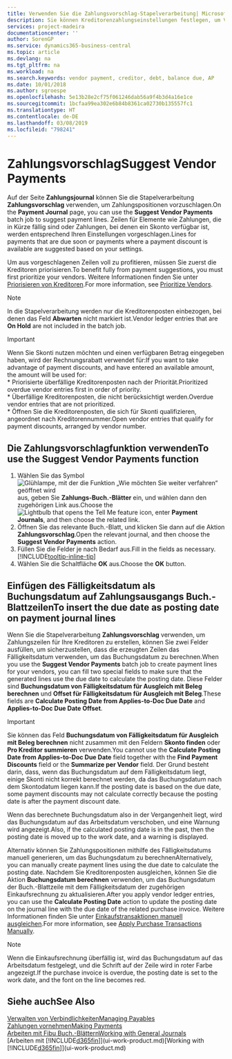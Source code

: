 ```yaml
---
title: Verwenden Sie die Zahlungsvorschlag-Stapelverarbeitung| Microsoft Docs
description: Sie können Kreditorenzahlungseinstellungen festlegen, um Vorschläge für Zahlungen zu erhalten, die in Kürze fällig sind oder für die ein Rabatt verfügbar ist.
services: project-madeira
documentationcenter: ''
author: SorenGP
ms.service: dynamics365-business-central
ms.topic: article
ms.devlang: na
ms.tgt_pltfrm: na
ms.workload: na
ms.search.keywords: vendor payment, creditor, debt, balance due, AP
ms.date: 10/01/2018
ms.author: sgroespe
ms.openlocfilehash: 5e13b28e2cf75f061246dab56a9f4b3d4a16e1ce
ms.sourcegitcommit: 1bcfaa99ea302e6b84b8361ca02730b135557fc1
ms.translationtype: HT
ms.contentlocale: de-DE
ms.lasthandoff: 03/08/2019
ms.locfileid: "798241"
---
```

# <a name="suggest-vendor-payments"></a><span data-ttu-id="a2598-103">Zahlungsvorschlag</span><span class="sxs-lookup"><span data-stu-id="a2598-103">Suggest Vendor Payments</span></span>
<span data-ttu-id="a2598-104">Auf der Seite **Zahlungsjournal** können Sie die Stapelverarbeitung **Zahlungsvorschlag** verwenden, um Zahlungspositionen vorzuschlagen.</span><span class="sxs-lookup"><span data-stu-id="a2598-104">On the **Payment Journal** page, you can use the **Suggest Vendor Payments** batch job to suggest payment lines.</span></span> <span data-ttu-id="a2598-105">Zeilen für Elemente wie Zahlungen, die in Kürze fällig sind oder Zahlungen, bei denen ein Skonto verfügbar ist, werden entsprechend Ihren Einstellungen vorgeschlagen.</span><span class="sxs-lookup"><span data-stu-id="a2598-105">Lines for payments that are due soon or payments where a payment discount is available are suggested based on your settings.</span></span>

<span data-ttu-id="a2598-106">Um aus vorgeschlagenen Zeilen voll zu profitieren, müssen Sie zuerst die Kreditoren priorisieren.</span><span class="sxs-lookup"><span data-stu-id="a2598-106">To benefit fully from payment suggestions, you must first prioritize your vendors.</span></span> <span data-ttu-id="a2598-107">Weitere Informationen finden Sie unter [Priorisieren von Kreditoren](purchasing-how-prioritize-vendors.md).</span><span class="sxs-lookup"><span data-stu-id="a2598-107">For more information, see [Prioritize Vendors](purchasing-how-prioritize-vendors.md).</span></span>  

> [!NOTE]  
> <span data-ttu-id="a2598-108">In die Stapelverarbeitung werden nur die Kreditorenposten einbezogen, bei denen das Feld **Abwarten** nicht markiert ist.</span><span class="sxs-lookup"><span data-stu-id="a2598-108">Vendor ledger entries that are **On Hold** are not included in the batch job.</span></span>  

> [!IMPORTANT]  
>   <span data-ttu-id="a2598-109">Wenn Sie Skonti nutzen möchten und einen verfügbaren Betrag eingegeben haben, wird der Rechnungsrabatt verwendet für:</span><span class="sxs-lookup"><span data-stu-id="a2598-109">If you want to take advantage of payment discounts, and have entered an available amount, the amount will be used for:</span></span>  
    * <span data-ttu-id="a2598-110">Priorisierte überfällige Kreditorenposten nach der Priorität.</span><span class="sxs-lookup"><span data-stu-id="a2598-110">Prioritized overdue vendor entries first in order of priority.</span></span>   
    * <span data-ttu-id="a2598-111">Überfällige Kreditorenposten, die nicht berücksichtigt werden.</span><span class="sxs-lookup"><span data-stu-id="a2598-111">Overdue vendor entries that are not prioritized.</span></span>  
    * <span data-ttu-id="a2598-112">Öffnen Sie die Kreditorenposten, die sich für Skonti qualifizieren, angeordnet nach Kreditorennummer.</span><span class="sxs-lookup"><span data-stu-id="a2598-112">Open vendor entries that qualify for payment discounts, arranged by vendor number.</span></span>  

## <a name="to-use-the-suggest-vendor-payments-function"></a><span data-ttu-id="a2598-113">Die Zahlungsvorschlagfunktion verwenden</span><span class="sxs-lookup"><span data-stu-id="a2598-113">To use the Suggest Vendor Payments function</span></span>
1. <span data-ttu-id="a2598-114">Wählen Sie das Symbol ![Glühlampe, mit der die Funktion „Wie möchten Sie weiter verfahren“ geöffnet wird](media/ui-search/search_small.png "Wie möchten Sie weiter verfahren?") aus, geben Sie **Zahlungs-Buch.-Blätter** ein, und wählen dann den zugehörigen Link aus.</span><span class="sxs-lookup"><span data-stu-id="a2598-114">Choose the ![Lightbulb that opens the Tell Me feature](media/ui-search/search_small.png "Tell me what you want to do") icon, enter **Payment Journals**, and then choose the related link.</span></span>  
2. <span data-ttu-id="a2598-115">Öffnen Sie das relevante Buch.-Blatt, und klicken Sie dann auf die Aktion **Zahlungsvorschlag**.</span><span class="sxs-lookup"><span data-stu-id="a2598-115">Open the relevant journal, and then choose the **Suggest Vendor Payments** action.</span></span>  
3. <span data-ttu-id="a2598-116">Füllen Sie die Felder je nach Bedarf aus.</span><span class="sxs-lookup"><span data-stu-id="a2598-116">Fill in the fields as necessary.</span></span> [!INCLUDE[tooltip-inline-tip](includes/tooltip-inline-tip_md.md)]  
4. <span data-ttu-id="a2598-117">Wählen Sie die Schaltfläche **OK** aus.</span><span class="sxs-lookup"><span data-stu-id="a2598-117">Choose the **OK** button.</span></span>  

## <a name="to-insert-the-due-date-as-posting-date-on-payment-journal-lines"></a><span data-ttu-id="a2598-118">Einfügen des Fälligkeitsdatum als Buchungsdatum auf Zahlungsausgangs Buch.-Blattzeilen</span><span class="sxs-lookup"><span data-stu-id="a2598-118">To insert the due date as posting date on payment journal lines</span></span>
<span data-ttu-id="a2598-119">Wenn Sie die Stapelverarbeitung **Zahlungsvorschlag** verwenden, um Zahlungszeilen für Ihre Kreditoren zu erstellen, können Sie zwei Felder ausfüllen, um sicherzustellen, dass die erzeugten Zeilen das Fälligkeitsdatum verwenden, um das Buchungsdatum zu berechnen.</span><span class="sxs-lookup"><span data-stu-id="a2598-119">When you use the **Suggest Vendor Payments** batch job to create payment lines for your vendors, you can fill two special fields to make sure that the generated lines use the due date to calculate the posting date.</span></span> <span data-ttu-id="a2598-120">Diese Felder sind **Buchungsdatum von Fälligkeitsdatum für Ausgleich mit Beleg berechnen** und **Offset für Fälligkeitsdatum für Ausgleich mit Beleg**.</span><span class="sxs-lookup"><span data-stu-id="a2598-120">These fields are **Calculate Posting Date from Applies-to-Doc Due Date** and **Applies-to-Doc Due Date Offset**.</span></span>  

> [!IMPORTANT]  
>   <span data-ttu-id="a2598-121">Sie können das Feld **Buchungsdatum von Fälligkeitsdatum für Ausgleich mit Beleg berechnen** nicht zusammen mit den Feldern **Skonto finden** oder **Pro Kreditor summieren** verwenden.</span><span class="sxs-lookup"><span data-stu-id="a2598-121">You cannot use the **Calculate Posting Date from Applies-to-Doc Due Date** field together with the **Find Payment Discounts** field or the **Summarize per Vendor** field.</span></span> <span data-ttu-id="a2598-122">Der Grund besteht darin, dass, wenn das Buchungsdatum auf dem Fälligkeitsdatum liegt, einige Skonti nicht korrekt berechnet werden, da das Buchungsdatum nach dem Skontodatum liegen kann.</span><span class="sxs-lookup"><span data-stu-id="a2598-122">If the posting date is based on the due date, some payment discounts may not calculate correctly because the posting date is after the payment discount date.</span></span>  

<span data-ttu-id="a2598-123">Wenn das berechnete Buchungsdatum also in der Vergangenheit liegt, wird das Buchungsdatum auf das Arbeitsdatum verschoben, und eine Warnung wird angezeigt.</span><span class="sxs-lookup"><span data-stu-id="a2598-123">Also, if the calculated posting date is in the past, then the posting date is moved up to the work date, and a warning is displayed.</span></span>  

<span data-ttu-id="a2598-124">Alternativ können Sie Zahlungspositionen mithilfe des Fälligkeitsdatums manuell generieren, um das Buchungsdatum zu berechnen</span><span class="sxs-lookup"><span data-stu-id="a2598-124">Alternatively, you can manually create payment lines using the due date to calculate the posting date.</span></span> <span data-ttu-id="a2598-125">Nachdem Sie Kreditorenposten ausgleichen, können Sie die Aktion **Buchungsdatum berechnen** verwenden, um das Buchungsdatum der Buch.-Blattzeile mit dem Fälligkeitsdatum der zugehörigen Einkaufsrechnung zu aktualisieren.</span><span class="sxs-lookup"><span data-stu-id="a2598-125">After you apply vendor ledger entries, you can use the **Calculate Posting Date** action to update the posting date on the journal line with the due date of the related purchase invoice.</span></span> <span data-ttu-id="a2598-126">Weitere Informationen finden Sie unter [Einkaufstransaktionen manuell ausgleichen](payables-how-apply-purchase-transactions-manually.md).</span><span class="sxs-lookup"><span data-stu-id="a2598-126">For more information, see [Apply Purchase Transactions Manually](payables-how-apply-purchase-transactions-manually.md).</span></span>  

> [!NOTE]  
>   <span data-ttu-id="a2598-127">Wenn die Einkaufsrechnung überfällig ist, wird das Buchungsdatum auf das Arbeitsdatum festgelegt, und die Schrift auf der Zeile wird in roter Farbe angezeigt.</span><span class="sxs-lookup"><span data-stu-id="a2598-127">If the purchase invoice is overdue, the posting date is set to the work date, and the font on the line becomes red.</span></span>  

## <a name="see-also"></a><span data-ttu-id="a2598-128">Siehe auch</span><span class="sxs-lookup"><span data-stu-id="a2598-128">See Also</span></span>
[<span data-ttu-id="a2598-129">Verwalten von Verbindlichkeiten</span><span class="sxs-lookup"><span data-stu-id="a2598-129">Managing Payables</span></span>](payables-manage-payables.md)  
[<span data-ttu-id="a2598-130">Zahlungen vornehmen</span><span class="sxs-lookup"><span data-stu-id="a2598-130">Making Payments</span></span>](payables-make-payments.md)  
[<span data-ttu-id="a2598-131">Arbeiten mit Fibu Buch.-Blättern</span><span class="sxs-lookup"><span data-stu-id="a2598-131">Working with General Journals</span></span>](ui-work-general-journals.md)  
<span data-ttu-id="a2598-132">[Arbeiten mit [!INCLUDE[d365fin](includes/d365fin_md.md)]](ui-work-product.md)</span><span class="sxs-lookup"><span data-stu-id="a2598-132">[Working with [!INCLUDE[d365fin](includes/d365fin_md.md)]](ui-work-product.md)</span></span>  
